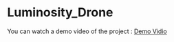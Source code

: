 # Luminosity_Drone

You can watch a demo video of the project :  [Demo Vidio](https://www.youtube.com/watch?v=UrQSYy8vAos&ab_channel=TopTenAvenue)
